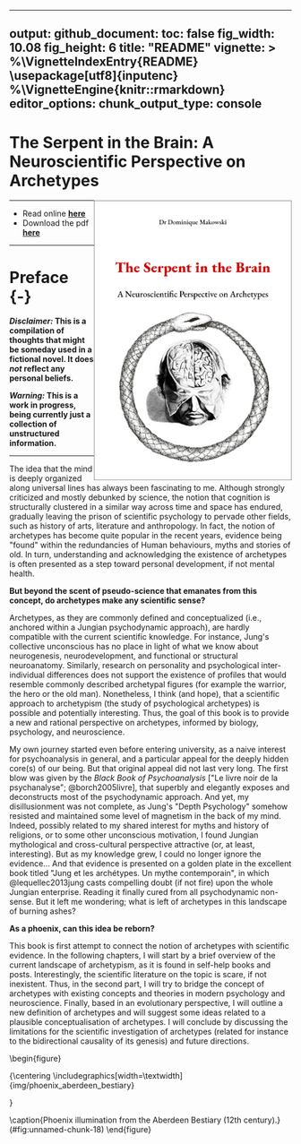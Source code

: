
---
output: 
  github_document:
    toc: false
    fig_width: 10.08
    fig_height: 6
title: "README"
vignette: >
  %\VignetteIndexEntry{README}
  \usepackage[utf8]{inputenc}
  %\VignetteEngine{knitr::rmarkdown}
editor_options: 
  chunk_output_type: console
---


# The Serpent in the Brain: A Neuroscientific Perspective on Archetypes

<a href="https://dominiquemakowski.github.io/archetypes/">
  <img src='img/cover_border.png' align="right" height="500" />
</a>


--- 


- Read online [**here**](https://dominiquemakowski.github.io/archetypes/)
- Download the pdf [**here**](https://github.com/DominiqueMakowski/archetypes/raw/master/pdf/archetypes_makowski.pdf)

---



# Preface {-}

***Disclaimer:* This is a compilation of thoughts that might be someday used in a fictional novel. It does *not* reflect any personal beliefs.**

***Warning:* This is a work in progress, being currently just a collection of unstructured information.**

--- 


The idea that the mind is deeply organized along universal lines has always been fascinating to me. Although strongly criticized and mostly debunked by science, the notion that cognition is structurally clustered in a similar way across time and space has endured, gradually leaving the prison of scientific psychology to pervade other fields, such as history of arts, literature and anthropology. In fact, the notion of archetypes has become quite popular in the recent years, evidence being "found" within the redundancies of Human behaviours, myths and stories of old. In turn, understanding and acknowledging the existence of archetypes is often presented as a step toward personal development, if not mental health.

**But beyond the scent of pseudo-science that emanates from this concept, do archetypes make any scientific sense?** 

Archetypes, as they are commonly defined and conceptualized (i.e., anchored within a Jungian psychodynamic approach), are hardly compatible with the current scientific knowledge. For instance, Jung's collective unconscious has no place in light of what we know about neurogenesis, neurodevelopment, and functional or structural neuroanatomy. Similarly, research on personality and psychological inter-individual differences does not support the existence of profiles that would resemble commonly described archetypal figures (for example the warrior, the hero or the old man). Nonetheless, I think (and hope), that a scientific approach to archetypism (the study of psychological archetypes) is possible and potentially interesting. Thus, the goal of this book is to provide a new and rational perspective on archetypes, informed by biology, psychology, and neuroscience. 


My own journey started even before entering university, as a naive interest for psychoanalysis in general, and a particular appeal for the deeply hidden core(s) of our being. But that original appeal did not last very long. The first blow was given by the *Black Book of Psychoanalysis* ["Le livre noir de la psychanalyse"; @borch2005livre], that superbly and elegantly exposes and deconstructs most of the psychodynamic approach. And yet, my disillusionment was not complete, as Jung's "Depth Psychology" somehow resisted and maintained some level of magnetism in the back of my mind. Indeed, possibly related to my shared interest for myths and history of religions, or to some other unconscious motivation, I found Jungian mythological and cross-cultural perspective attractive (or, at least, interesting). But as my knowledge grew, I could no longer ignore the evidence... And that evidence is presented on a golden plate in the excellent book titled "Jung et les archétypes. Un mythe contemporain", in which @lequellec2013jung casts compelling doubt (if not fire) upon the whole Jungian enterprise. Reading it finally cured from all psychodynamic non-sense. But it left me wondering; what is left of archetypes in this landscape of burning ashes? 

**As a phoenix, can this idea be reborn?**

This book is first attempt to connect the notion of archetypes with scientific evidence. In the following chapters, I will start by a brief overview of the current landscape of archetypism, as it is found in self-help books and posts. Interestingly, the scientific literature on the topic is scare, if not inexistent. Thus, in the second part, I will try to bridge the concept of archetypes with existing concepts and theories in modern psychology and neuroscience. Finally, based in an evolutionary perspective, I will outline a new definition of archetypes and will suggest some ideas related to a plausible conceptualisation of archetypes. I will conclude by discussing the limitations for the scientific investigation of archetypes (related for instance to the bidirectional causality of its genesis) and future directions.




\begin{figure}

{\centering \includegraphics[width=\textwidth]{img/phoenix_aberdeen_bestiary} 

}

\caption{Phoenix illumination from the Aberdeen Bestiary (12th century).}(\#fig:unnamed-chunk-18)
\end{figure}

<!--chapter:end:README.Rmd-->

